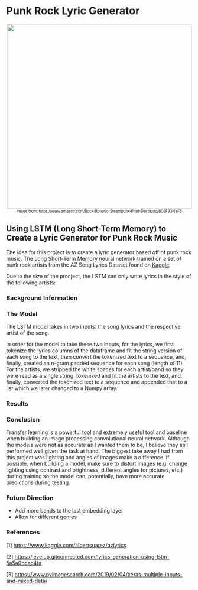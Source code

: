 # Punk Rock Lyric Generator
<center><img src = "https://images-na.ssl-images-amazon.com/images/I/71tgC6Xz7JL._SY800_.jpg" width = 500, class = 'center'>
<br>
    <font size = 1.5>Image from: <a href = 'https://www.amazon.com/Rock-Robotic-Steampunk-Print-Decor/dp/B08F93NYF5'>https://www.amazon.com/Rock-Robotic-Steampunk-Print-Decor/dp/B08F93NYF5</a>
</center></font>

## Using LSTM (Long Short-Term Memory) to Create a Lyric Generator for Punk Rock Music
The idea for this project is to create a lyric generator based off of  punk rock music. The Long Short-Term Memory neural network trained on a set of punk rock artists from the AZ Song Lyrics Dataset found on <a href = 'https://www.kaggle.com/albertsuarez/azlyrics'>Kaggle</a>.

Due to the size of the procject, the LSTM can only write lyrics in the style of the following artists:


### Background Information



### The Model
The LSTM model takes in two inputs: the song lyrics and the respective artist of the song. 

In order for the model to take these two inputs, for the lyrics, we first tokenize the lyrics columns of the dataframe and fit the string version of each song to the text, then convert the tokenized text to a sequence, and, finally, created an n-gram padded sequence for each song (length of 11). For the artists, we stripped the white spaces for each artist/band so they were read as a single string, tokenized and fit the artists to the text, and, finally, converted the tokenized text to a sequence and appended that to a list which we later changed to a Numpy array.


### Results



### Conclusion
Transfer learning is a powerful tool and extremely useful tool and baseline when building an image processing convolutional neural network. Although the models were not as accurate as I wanted them to be, I believe they still performed well given the task at hand. The biggest take away I had from this project was lighting and angles of images make a difference. If possible, when building a model, make sure to distort images (e.g. change lighting using contrast and brightness, different angles for pictures, etc.) during training so the model can, potentially, have more accurate predictions during testing.

### Future Direction
- Add more bands to the last embedding layer
- Allow for different genres

### References
[1] https://www.kaggle.com/albertsuarez/azlyrics

[2] https://levelup.gitconnected.com/lyrics-generation-using-lstm-5a5a0bcac4fa

[3] https://www.pyimagesearch.com/2019/02/04/keras-multiple-inputs-and-mixed-data/